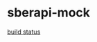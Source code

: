 # sberapi-mock

[build status](https://github.com/rige1/sberapi-mock/actions/workflows/workflow.yml/badge.svg)